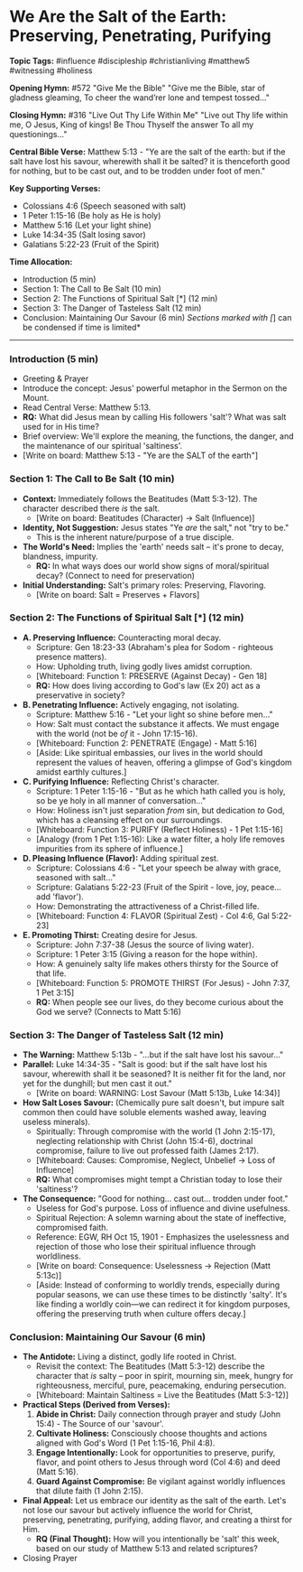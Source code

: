 # We Are the Salt of the Earth: Preserving, Penetrating, Purifying

**Topic Tags:** #influence #discipleship #christianliving #matthew5 #witnessing
#holiness

**Opening Hymn:** #572 "Give Me the Bible" "Give me the Bible, star of gladness
gleaming, To cheer the wand’rer lone and tempest tossed..."

**Closing Hymn:** #316 "Live Out Thy Life Within Me" "Live out Thy life within
me, O Jesus, King of kings! Be Thou Thyself the answer To all my
questionings..."

**Central Bible Verse:** Matthew 5:13 - "Ye are the salt of the earth: but if
the salt have lost his savour, wherewith shall it be salted? it is thenceforth
good for nothing, but to be cast out, and to be trodden under foot of men."

**Key Supporting Verses:**

- Colossians 4:6 (Speech seasoned with salt)
- 1 Peter 1:15-16 (Be holy as He is holy)
- Matthew 5:16 (Let your light shine)
- Luke 14:34-35 (Salt losing savor)
- Galatians 5:22-23 (Fruit of the Spirit)

**Time Allocation:**

- Introduction (5 min)
- Section 1: The Call to Be Salt (10 min)
- Section 2: The Functions of Spiritual Salt [*] (12 min)
- Section 3: The Danger of Tasteless Salt (12 min)
- Conclusion: Maintaining Our Savour (6 min) _Sections marked with [_] can be
  condensed if time is limited\*

---

### Introduction (5 min)

- Greeting & Prayer
- Introduce the concept: Jesus' powerful metaphor in the Sermon on the Mount.
- Read Central Verse: Matthew 5:13.
- **RQ:** What did Jesus mean by calling His followers 'salt'? What was salt
  used for in His time?
- Brief overview: We'll explore the meaning, the functions, the danger, and the
  maintenance of our spiritual 'saltiness'.
- [Write on board: Matthew 5:13 - "Ye are the SALT of the earth"]

### Section 1: The Call to Be Salt (10 min)

- **Context:** Immediately follows the Beatitudes (Matt 5:3-12). The character
  described there _is_ the salt.
  - [Write on board: Beatitudes (Character) -> Salt (Influence)]
- **Identity, Not Suggestion:** Jesus states "Ye _are_ the salt," not "try to
  be."
  - This is the inherent nature/purpose of a true disciple.
- **The World's Need:** Implies the 'earth' needs salt – it's prone to decay,
  blandness, impurity.
  - **RQ:** In what ways does our world show signs of moral/spiritual decay?
    (Connect to need for preservation)
- **Initial Understanding:** Salt's primary roles: Preserving, Flavoring.
  - [Write on board: Salt = Preserves + Flavors]

### Section 2: The Functions of Spiritual Salt [*] (12 min)

- **A. Preserving Influence:** Counteracting moral decay.
  - Scripture: Gen 18:23-33 (Abraham's plea for Sodom - righteous presence
    matters).
  - How: Upholding truth, living godly lives amidst corruption.
  - [Whiteboard: Function 1: PRESERVE (Against Decay) - Gen 18]
  - **RQ:** How does living according to God's law (Ex 20) act as a preservative
    in society?
- **B. Penetrating Influence:** Actively engaging, not isolating.
  - Scripture: Matthew 5:16 - "Let your light so shine before men..."
  - How: Salt must contact the substance it affects. We must engage with the
    world (not be _of_ it - John 17:15-16).
  - [Whiteboard: Function 2: PENETRATE (Engage) - Matt 5:16]
  - [Aside: Like spiritual embassies, our lives in the world should represent
    the values of heaven, offering a glimpse of God's kingdom amidst earthly
    cultures.]
- **C. Purifying Influence:** Reflecting Christ's character.
  - Scripture: 1 Peter 1:15-16 - "But as he which hath called you is holy, so be
    ye holy in all manner of conversation..."
  - How: Holiness isn't just separation _from_ sin, but dedication _to_ God,
    which has a cleansing effect on our surroundings.
  - [Whiteboard: Function 3: PURIFY (Reflect Holiness) - 1 Pet 1:15-16]
  - [Analogy (from 1 Pet 1:15-16): Like a water filter, a holy life removes
    impurities from its sphere of influence.]
- **D. Pleasing Influence (Flavor):** Adding spiritual zest.
  - Scripture: Colossians 4:6 - "Let your speech be alway with grace, seasoned
    with salt..."
  - Scripture: Galatians 5:22-23 (Fruit of the Spirit - love, joy, peace... add
    'flavor').
  - How: Demonstrating the attractiveness of a Christ-filled life.
  - [Whiteboard: Function 4: FLAVOR (Spiritual Zest) - Col 4:6, Gal 5:22-23]
- **E. Promoting Thirst:** Creating desire for Jesus.
  - Scripture: John 7:37-38 (Jesus the source of living water).
  - Scripture: 1 Peter 3:15 (Giving a reason for the hope within).
  - How: A genuinely salty life makes others thirsty for the Source of that
    life.
  - [Whiteboard: Function 5: PROMOTE THIRST (For Jesus) - John 7:37, 1 Pet 3:15]
  - **RQ:** When people see our lives, do they become curious about the God we
    serve? (Connects to Matt 5:16)

### Section 3: The Danger of Tasteless Salt (12 min)

- **The Warning:** Matthew 5:13b - "...but if the salt have lost his savour..."
- **Parallel:** Luke 14:34-35 - "Salt is good: but if the salt have lost his
  savour, wherewith shall it be seasoned? It is neither fit for the land, nor
  yet for the dunghill; but men cast it out."
  - [Write on board: WARNING: Lost Savour (Matt 5:13b, Luke 14:34)]
- **How Salt Loses Savour:** (Chemically pure salt doesn't, but impure salt
  common then could have soluble elements washed away, leaving useless
  minerals).
  - Spiritually: Through compromise with the world (1 John 2:15-17), neglecting
    relationship with Christ (John 15:4-6), doctrinal compromise, failure to
    live out professed faith (James 2:17).
  - [Whiteboard: Causes: Compromise, Neglect, Unbelief -> Loss of Influence]
  - **RQ:** What compromises might tempt a Christian today to lose their
    'saltiness'?
- **The Consequence:** "Good for nothing... cast out... trodden under foot."
  - Useless for God's purpose. Loss of influence and divine usefulness.
  - Spiritual Rejection: A solemn warning about the state of ineffective,
    compromised faith.
  - Reference: EGW, RH Oct 15, 1901 - Emphasizes the uselessness and rejection
    of those who lose their spiritual influence through worldliness.
  - [Write on board: Consequence: Uselessness -> Rejection (Matt 5:13c)]
  - [Aside: Instead of conforming to worldly trends, especially during popular
    seasons, we can use these times to be distinctly 'salty'. It's like finding
    a worldly coin—we can redirect it for kingdom purposes, offering the
    preserving truth when culture offers decay.]

### Conclusion: Maintaining Our Savour (6 min)

- **The Antidote:** Living a distinct, godly life rooted in Christ.
  - Revisit the context: The Beatitudes (Matt 5:3-12) describe the character
    that _is_ salty – poor in spirit, mourning sin, meek, hungry for
    righteousness, merciful, pure, peacemaking, enduring persecution.
  - [Whiteboard: Maintain Saltiness = Live the Beatitudes (Matt 5:3-12)]
- **Practical Steps (Derived from Verses):**
  1.  **Abide in Christ:** Daily connection through prayer and study (John
      15:4) - The Source of our 'savour'.
  2.  **Cultivate Holiness:** Consciously choose thoughts and actions aligned
      with God's Word (1 Pet 1:15-16, Phil 4:8).
  3.  **Engage Intentionally:** Look for opportunities to preserve, purify,
      flavor, and point others to Jesus through word (Col 4:6) and deed (Matt
      5:16).
  4.  **Guard Against Compromise:** Be vigilant against worldly influences that
      dilute faith (1 John 2:15).
- **Final Appeal:** Let us embrace our identity as the salt of the earth. Let's
  not lose our savour but actively influence the world for Christ, preserving,
  penetrating, purifying, adding flavor, and creating a thirst for Him.
  - **RQ (Final Thought):** How will you intentionally be 'salt' this week,
    based on our study of Matthew 5:13 and related scriptures?
- Closing Prayer
